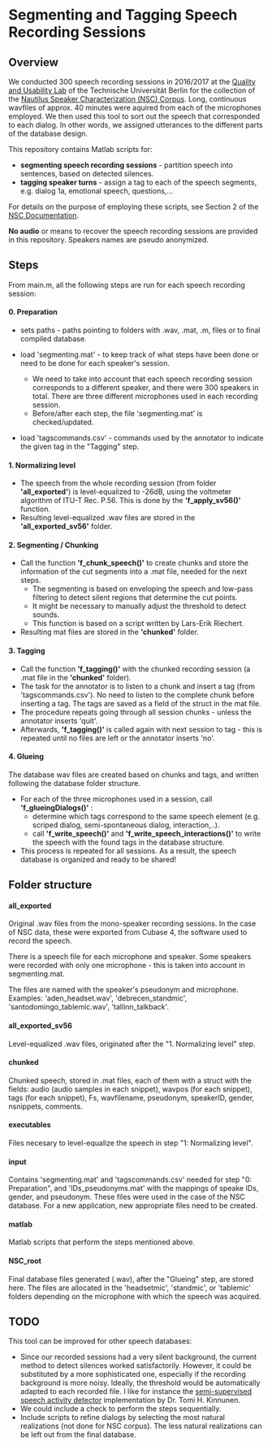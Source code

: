 
# Segmenting and Tagging Speech Recording Sessions

## Overview

We conducted 300 speech recording sessions in 2016/2017 at the [Quality and Usability Lab](http://www.qu.tu-berlin.de/menue/qu/) of the Technische Universität Berlin for the collection of the [Nautilus Speaker Characterization (NSC) Corpus](http://www.qu.tu-berlin.de/?id=nsc-corpus). Long, continuous wavfiles of approx. 40 minutes were aquired from each of the microphones employed. We then used this tool to sort out the speech that corresponded to each dialog. In other words, we assigned utterances to the different parts of the database design.

This repository contains Matlab scripts for:
* **segmenting speech recording sessions** - partition speech into sentences, based on detected silences.
* **tagging speaker turns** -  assign a tag to each of the speech segments, e.g. dialog 1a, emotional speech, questions,...

For details on the purpose of employing these scripts, see Section 2 of the [NSC Documentation](http://www.qu.tu-berlin.de/fileadmin/fg41/users/fernandez.laura/NSC_documentation_v01.pdf).

**No audio** or means to recover the speech recording sessions are provided in this repository. Speakers names are pseudo anonymized.

## Steps

From main.m, all the following steps are run for each speech recording session:

#### 0. Preparation

* sets paths - paths pointing to folders with .wav, .mat, .m, files or to final compiled database.

* load 'segmenting.mat' - to keep track of what steps have been done or need to be done for each speaker's session. 

	* We need to take into account that each speech recording session corresponds to a different speaker, and there were 300 speakers in total. There are three different microphones used in each recording session.
	* Before/after each step, the file 'segmenting.mat' is checked/updated.

* load 'tagscommands.csv' - commands used by the annotator to indicate the given tag in the "Tagging" step.

#### 1. Normalizing level

* The speech from the whole recording session (from folder **'all_exported'**) is level-equalized to -26dB, using the voltmeter algorithm of ITU-T Rec. P.56. This is done by the **'f_apply_sv56()'** function.
* Resulting level-equalized .wav files are stored in the **'all_exported_sv56'** folder.

#### 2. Segmenting / Chunking

* Call the function **'f_chunk_speech()'** to create chunks and store the information of the cut segments into a .mat file, needed for the next steps. 
   * The segmenting is based on enveloping the speech and low-pass filtering to detect silent regions that determine the cut points. 
   * It might be necessary to manually adjust the threshold to detect sounds.
   * This function is based on a script written by Lars-Erik Riechert.
* Resulting mat files are stored in the **'chunked'** folder.

#### 3. Tagging

* Call the function **'f_tagging()'** with the chunked recording session (a .mat file in the **'chunked'** folder). 
* The task for the annotator is to  listen to a chunk and insert a tag (from 'tagscommands.csv'). No need to listen to the complete chunk before inserting a tag. The tags are saved as a field of the struct in the mat file.
* The procedure repeats going through all session chunks - unless the annotator inserts 'quit'.
* Afterwards,  **'f_tagging()'** is called again with next session to tag - this is repeated until no files are left or the annotator inserts 'no'. 

#### 4. Glueing

The database wav files are created based on chunks and tags, and written following the database folder structure.
* For each of the three microphones used in a session, call **'f_glueingDialogs()'** :
	* determine which tags correspond to the same speech element (e.g. scriped dialog, semi-spontaneous dialog, interaction,..).
	* call **'f_write_speech()'** and **'f_write_speech_interactions()'** to write the speech  with the found tags in the database structure.
* This process is repeated for all sessions. As a result, the speech database is organized and ready to be shared!


## Folder structure

#### all_exported

Original .wav files from the mono-speaker recording sessions. In the case of NSC data, these were exported from Cubase 4, the software used to record the speech. 

There is a speech file for each microphone and speaker. Some speakers were recorded with only one microphone - this is taken into account in segmenting.mat.

The files are named with the speaker's pseudonym and microphone. Examples: 'aden_headset.wav', 'debrecen_standmic', 'santodomingo_tablemic.wav', 'tallinn_talkback'.

#### all_exported_sv56

Level-equalized .wav files, originated after the "1. Normalizing level" step.

#### chunked

Chunked speech, stored in .mat files, each of them with a struct with the fields: audio (audio samples in each snippet), wavpos (for each snippet), tags (for each snippet), Fs, wavfilename, pseudonym, speakerID, gender, nsnippets, comments.

#### executables

Files necesary to level-equalize the speech in step "1: Normalizing level".

#### input

Contains 'segmenting.mat' and 'tagscommands.csv' needed for step "0: Preparation", and 'IDs_pseudonyms.mat' with the mappings of speake IDs, gender, and pseudonym. These files were used in the case of the NSC database. For a new application, new appropriate files need to be created.

#### matlab

Matlab scripts that perform the steps mentioned above.

#### NSC_root
Final database files generated (.wav), after the "Glueing" step, are stored here. The files are allocated in the 'headsetmic', 'standmic', or 'tablemic' folders depending on the microphone with which the speech was acquired.


## TODO
This tool can be improved for other speech databases:
* Since our recorded sessions had a very silent background, the current method to detect silences worked satisfactorily. However, it could be substituted by a more sophisticated one, especially if the recording background is more noisy. Ideally, the threshold would be automatically adapted to each recorded file. I like for instance the [semi-supervised speech activity detector](http://cs.joensuu.fi/pages/tkinnu/webpage/) implementation by Dr. Tomi H. Kinnunen.
* We could include a check to perform the steps sequentially.
* Include scripts to refine dialogs by selecting the most natural realizations (not done for NSC corpus). The less natural realizations can be left out from the final database.